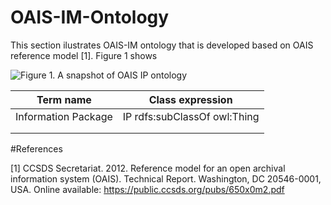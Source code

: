 # OAIS-IM-Ontology

This section ilustrates OAIS-IM ontology that is developed based on OAIS reference model [1]. Figure 1 shows


![Figure 1. A snapshot of OAIS IP ontology](../../images/pds-label-uml-model.png)

|Term name           | Class expression               |
|--------------------|--------------------------------|
|Information Package | IP rdfs:subClassOf owl:Thing   | 
|                    |                                |
|                    |                                |
#References

[1] CCSDS Secretariat. 2012. Reference model for an open archival information system (OAIS). Technical Report. 
Washington, DC 20546-0001, USA. Online available: https://public.ccsds.org/pubs/650x0m2.pdf
